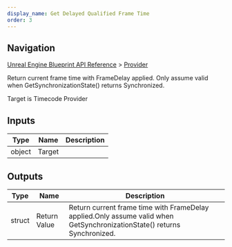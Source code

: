 ```yaml
---
display_name: Get Delayed Qualified Frame Time
order: 3
---
```

## Navigation

[Unreal Engine Blueprint API Reference](https://dev.epicgames.com/documentation/en-us/unreal-engine/BlueprintAPI) > [Provider](https://dev.epicgames.com/documentation/en-us/unreal-engine/BlueprintAPI/Provider)

Return current frame time with FrameDelay applied.
Only assume valid when GetSynchronizationState() returns Synchronized.

Target is Timecode Provider

## Inputs

| Type | Name | Description |
| --- | --- | --- |
| object | Target |  |

## Outputs

| Type | Name | Description |
| --- | --- | --- |
| struct | Return Value | Return current frame time with FrameDelay applied.Only assume valid when GetSynchronizationState() returns Synchronized. |
